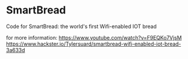 # SmartBread
Code for SmartBread: the world's first Wifi-enabled IOT bread

for more information: https://www.youtube.com/watch?v=F9EQKo7VjsM
https://www.hackster.io/Tylersuard/smartbread-wifi-enabled-iot-bread-3a633d

